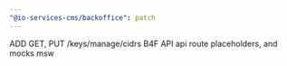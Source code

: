 ```yaml
---
"@io-services-cms/backoffice": patch
---
```


ADD GET, PUT /keys/manage/cidrs B4F API api route placeholders, and mocks msw
